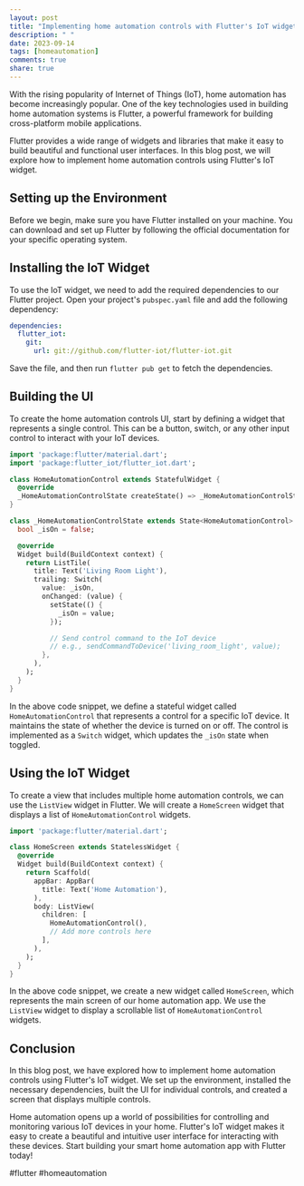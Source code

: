 ```yaml
---
layout: post
title: "Implementing home automation controls with Flutter's IoT widget"
description: " "
date: 2023-09-14
tags: [homeautomation]
comments: true
share: true
---
```


With the rising popularity of Internet of Things (IoT), home automation has become increasingly popular. One of the key technologies used in building home automation systems is Flutter, a powerful framework for building cross-platform mobile applications.

Flutter provides a wide range of widgets and libraries that make it easy to build beautiful and functional user interfaces. In this blog post, we will explore how to implement home automation controls using Flutter's IoT widget.

## Setting up the Environment

Before we begin, make sure you have Flutter installed on your machine. You can download and set up Flutter by following the official documentation for your specific operating system.

## Installing the IoT Widget

To use the IoT widget, we need to add the required dependencies to our Flutter project. Open your project's `pubspec.yaml` file and add the following dependency:

```yaml
dependencies:
  flutter_iot:
    git:
      url: git://github.com/flutter-iot/flutter-iot.git
```

Save the file, and then run `flutter pub get` to fetch the dependencies.

## Building the UI

To create the home automation controls UI, start by defining a widget that represents a single control. This can be a button, switch, or any other input control to interact with your IoT devices.

```dart
import 'package:flutter/material.dart';
import 'package:flutter_iot/flutter_iot.dart';

class HomeAutomationControl extends StatefulWidget {
  @override
  _HomeAutomationControlState createState() => _HomeAutomationControlState();
}

class _HomeAutomationControlState extends State<HomeAutomationControl> {
  bool _isOn = false;

  @override
  Widget build(BuildContext context) {
    return ListTile(
      title: Text('Living Room Light'),
      trailing: Switch(
        value: _isOn,
        onChanged: (value) {
          setState(() {
            _isOn = value;
          });

          // Send control command to the IoT device
          // e.g., sendCommandToDevice('living_room_light', value);
        },
      ),
    );
  }
}
```

In the above code snippet, we define a stateful widget called `HomeAutomationControl` that represents a control for a specific IoT device. It maintains the state of whether the device is turned on or off. The control is implemented as a `Switch` widget, which updates the `_isOn` state when toggled.

## Using the IoT Widget

To create a view that includes multiple home automation controls, we can use the `ListView` widget in Flutter. We will create a `HomeScreen` widget that displays a list of `HomeAutomationControl` widgets.

```dart
import 'package:flutter/material.dart';

class HomeScreen extends StatelessWidget {
  @override
  Widget build(BuildContext context) {
    return Scaffold(
      appBar: AppBar(
        title: Text('Home Automation'),
      ),
      body: ListView(
        children: [
          HomeAutomationControl(),
          // Add more controls here
        ],
      ),
    );
  }
}
```

In the above code snippet, we create a new widget called `HomeScreen`, which represents the main screen of our home automation app. We use the `ListView` widget to display a scrollable list of `HomeAutomationControl` widgets.

## Conclusion

In this blog post, we have explored how to implement home automation controls using Flutter's IoT widget. We set up the environment, installed the necessary dependencies, built the UI for individual controls, and created a screen that displays multiple controls.

Home automation opens up a world of possibilities for controlling and monitoring various IoT devices in your home. Flutter's IoT widget makes it easy to create a beautiful and intuitive user interface for interacting with these devices. Start building your smart home automation app with Flutter today!

#flutter #homeautomation